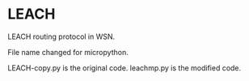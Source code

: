 # LEACH
LEACH routing protocol in WSN.

File name changed for micropython.

LEACH-copy.py is the original code.
leachmp.py is the modified code.
